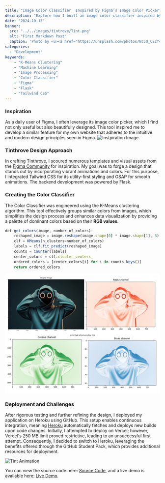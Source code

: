 ```yaml
---
title: "Image Color Classifier  Inspired by Figma’s Image Color Picker"
description: "Explore how I built an image color classifier inspired by Figma’s color picker. Learn about the design approach, K-Means clustering for color extraction, and deployment challenges on Heroku."
date: "2024-10-15"
banner:
  src: "../../images/tintrove/Tint.png"
  alt: "First Markdown Post"
  caption: 'Photo by <u><a href="https://unsplash.com/photos/Nc5Q_CEcY44">Florian Olivo</a></u>'
categories:
  - "Development"
keywords:
    - "K-Means Clustering"
    - "Machine Learning"
    - "Image Processing"
    - "Color Classifier"
    - "Figma"
    - "Flask"
    - "Tailwind CSS"
---
```


### Inspiration
As a daily user of Figma, I often leverage its image color picker, which I find not only useful but also beautifully designed. This tool inspired me to develop a similar feature for my own website that adheres to the intuitive and modern design principles seen in Figma.
![Instpiration Image](/tintrove/figma.png)
### Tinthrove Design Approach

In crafting Tinthrove, I scoured numerous templates and visual assets from the [Figma Community](https://www.figma.com/community) for inspiration. My goal was to forge a design that stands out by incorporating vibrant animations and colors. For this purpose, I integrated Tailwind CSS for its utility-first styling and GSAP for smooth animations. The backend development was powered by Flask.

### Creating the Color Classifier
The Color Classifier was engineered using the K-Means clustering algorithm. This tool effectively groups similar colors from images, which simplifies the design process and enhances data visualization by providing a palette of dominant colors based on their **RGB values**.

```javascript
def get_colors(image, number_of_colors):
    reshaped_image = image.reshape(image.shape[0] * image.shape[1], 3)
    clf = KMeans(n_clusters=number_of_colors)
    labels = clf.fit_predict(reshaped_image)
    counts = Counter(labels)
    center_colors = clf.cluster_centers_
    ordered_colors = [center_colors[i] for i in counts.keys()]
    return ordered_colors
```
![image](../../images/tintrove/my_KmeanAlgo.png)

### Deployment and Challenges
After rigorous testing and further refining the design, I deployed my application on Heroku using GitHub. This setup enables continuous integration, meaning [Heroku](https://heroku.com/) automatically fetches and deploys new builds upon code changes. Initially, I attempted to deploy on Vercel; however, Vercel's 250 MB limit proved restrictive, leading to an unsuccessful first attempt. Consequently, I decided to switch to Heroku, leveraging the benefits offered through the GitHub Student Pack, which provides additional resources for deployment.

<img src="https://raw.githubusercontent.com/Amirbeek/my-gatsby-minimal-portfolio/main/static/tint.gif" alt="Tint Animation" style="max-width: 100%; height: auto; display: block; margin: 0 auto;">

You can view the source code here: [Source Code](https://github.com/Amirbeek/TintTrove), and a live demo is available here: [Live Demo](https://tinttrove-66532836a19d.herokuapp.com/).

